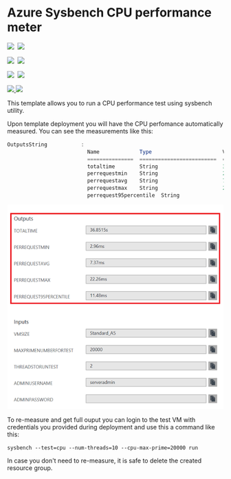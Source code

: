 # Azure Sysbench CPU performance meter

<IMG SRC="https://azbotstorage.blob.core.windows.net/badges/vm-cpu-sysbench-meter/PublicLastTestDate.svg" />&nbsp;
<IMG SRC="https://azbotstorage.blob.core.windows.net/badges/vm-cpu-sysbench-meter/PublicDeployment.svg" />&nbsp;

<IMG SRC="https://azbotstorage.blob.core.windows.net/badges/vm-cpu-sysbench-meter/FairfaxLastTestDate.svg" />&nbsp;
<IMG SRC="https://azbotstorage.blob.core.windows.net/badges/vm-cpu-sysbench-meter/FairfaxDeployment.svg" />&nbsp;

<IMG SRC="https://azbotstorage.blob.core.windows.net/badges/vm-cpu-sysbench-meter/BestPracticeResult.svg" />&nbsp;
<IMG SRC="https://azbotstorage.blob.core.windows.net/badges/vm-cpu-sysbench-meter/CredScanResult.svg" />&nbsp;

<a href="https://portal.azure.com/#create/Microsoft.Template/uri/https%3A%2F%2Fraw.githubusercontent.com%2FAzure%2Fazure-quickstart-templates%2Fmaster%2Fvm-cpu-sysbench-meter%2Fazuredeploy.json" target="_blank">
    <img src="http://azuredeploy.net/deploybutton.png"/>
</a>
<a href="http://armviz.io/#/?load=https%3A%2F%2Fraw.githubusercontent.com%2FAzure%2Fazure-quickstart-templates%2Fmaster%2Fvm-cpu-sysbench-meter%2Fazuredeploy.json" target="_blank">
    <img src="http://armviz.io/visualizebutton.png"/>
</a>


This template allows you to run a CPU performance test using sysbench utility.

Upon template deployment you will have the CPU perfomance automatically measured. You can see the measurements like this:

```powershell
OutputsString           : 
                          Name             Type                       Value     
                          ===============  =========================  ==========
                          totaltime        String                     36.8515s  
                          perrequestmin    String                     2.96ms    
                          perrequestavg    String                     7.37ms    
                          perrequestmax    String                     22.26ms   
                          perrequest95percentile  String                     11.48ms
```

![alt text](images/cpuperformance.png "CPU performance measurement output")

To re-measure and get full ouput you can login to the test VM with credentials you provided during deployment and use this a command like this:

```shell
sysbench --test=cpu --num-threads=10 --cpu-max-prime=20000 run
```

In case you don't need to re-measure, it is safe to delete the created resource group.
